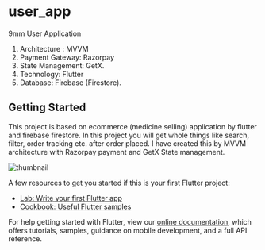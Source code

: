 # user_app

9mm User Application
1. Architecture : MVVM
2. Payment Gateway: Razorpay
3. State Management: GetX.
4. Technology: Flutter
5. Database: Firebase (Firestore).

## Getting Started

This project is based on ecommerce (medicine selling) application by flutter and firebase firestore. In this project you will get whole things like search, filter, order tracking etc. after order placed. I have created this by MVVM architecture with Razorpay payment and GetX State management.

![thumbnail](https://user-images.githubusercontent.com/107117774/183282335-20ac8f93-9198-4d73-a49a-b6338054fffc.png)

A few resources to get you started if this is your first Flutter project:

- [Lab: Write your first Flutter app](https://flutter.dev/docs/get-started/codelab)
- [Cookbook: Useful Flutter samples](https://flutter.dev/docs/cookbook)

For help getting started with Flutter, view our
[online documentation](https://flutter.dev/docs), which offers tutorials,
samples, guidance on mobile development, and a full API reference.
